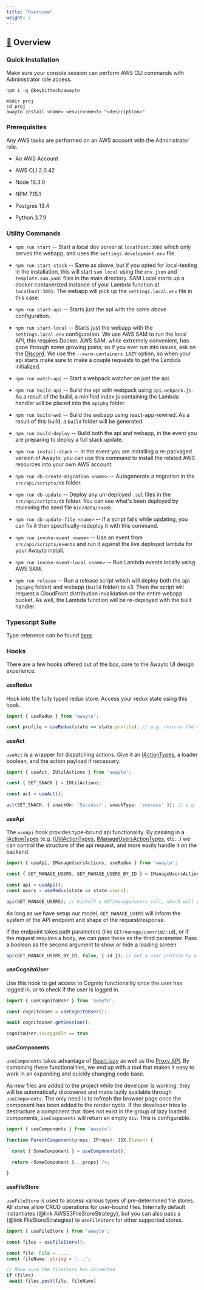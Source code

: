 ```yaml
---
title: "Overview"
weight: 2
---
```


## [&#128279;](#overview) Overview

### Quick Installation

Make sure your console session can perform AWS CLI commands with Administrator role access.
```
npm i -g @keybittech/awayto

mkdir proj
cd proj
awayto install <name> <environment> "<description>"
```

### Prerequisites

Any AWS tasks are performed on an AWS account with the Administrator role.

- An AWS Account

- AWS CLI 2.0.42

- Node 16.3.0

- NPM 7.15.1

- Postgres 13.4

- Python 3.7.9

### Utility Commands

- `npm run start` -- Start a local dev server at `localhost:3000` which only serves the webapp, and uses the `settings.development.env` file.

- `npm run start-stack` -- Same as above, but if you opted for local-testing in the installation, this will start `sam local` using the `env.json` and `template.sam.yaml` files in the main directory. SAM Local starts up a docker contanerized instance of your Lambda function at `localhost:3001`. The webapp will pick up the `settings.local.env` file in this case.

- `npm run start-api` -- Starts just the api with the same above configuration.

- `npm run start-local` -- Starts just the webapp with the `settings.local.env` configuration. We use AWS SAM to run the local API, this requires Docker. AWS SAM, while extremely convenient, has gone through some growing pains; so if you ever run into issues, ask on the [Discord](https://discord.gg/KzpcTrn5DQ). We use the `--warm-containers LAZY` option, so when your api starts make sure to make a couple requests to get the Lambda initialized.

- `npm run watch-api` -- Start a webpack watcher on just the api.

- `npm run build-api` -- Build the api with webpack using `api.webpack.js`. As a result of the build, a minified index.js containing the Lambda handler will be placed into the `apipkg` folder.

- `npm run build-web` -- Build the webapp using react-app-rewired. As a result of this build, a `build` folder will be generated.

- `npm run build-deploy` -- Build both the api and webapp, in the event you are preparing to deploy a full stack update.

- `npm run install-stack` -- In the event you are installing a re-packaged version of Awayto, you can use this command to install the related AWS resources into your own AWS account.

- `npm run db-create-migration <name>` -- Autogenerate a migration in the `src/api/scripts/db` folder.

- `npm run db-update` -- Deploy any un-deployed `.sql` files in the `src/api/scripts/db` folder. You can see what's been deployed by reviewing the seed file `bin/data/seeds`.

- `npm run db-update-file <name>` -- If a script fails while updating, you can fix it then specifically-redeploy it with this command.

- `npm run invoke-event <name>` -- Use an event from `src/api/scripts/events` and run it against the live deployed lambda for your Awayto install.

- `npm run invoke-event-local <name>` -- Run Lambda events locally using AWS SAM.

- `npm run release` -- Run a release script which will deploy both the api (`apipkg` folder) and webapp (`build` folder) to s3. Then the script will request a CloudFront distribution invalidation on the entire webapp bucket. As well, the Lambda function will be re-deployed with the built handler.

### Typescript Suite
Type reference can be found [here](https://awayto.dev/docs/modules.html). 

### Hooks
There are a few hooks offered out of the box, core to the Awayto UI design experience.

#### useRedux
Hook into the fully typed redux store. Access your redux state using this hook.

```ts
import { useRedux } from 'awayto';

const profile = useRedux(state => state.profile); // e.g. returns the currently logged in IUserProfile
```

#### useAct

`useAct` is a wrapper for dispatching actions. Give it an [IActionTypes](https://awayto.dev/docs/modules.html#iactiontypes), a loader boolean, and the action payload if necessary.

```ts
import { useAct, IUtilActions } from 'awayto';

const { SET_SNACK } = IUtilActions;

const act = useAct();

act(SET_SNACK, { snackOn: 'Success!', snackType: 'success' }); // e.g. send a notification to the toast popup component
```

#### useApi
The `useApi` hook provides type-bound api functionality. By passing in a [IActionTypes](https://awayto.dev/docs/modules.html#iactiontypes) (e.g. [IUtilActionTypes](https://awayto.dev/docs/enums/iutilactiontypes.html), [IManageUsersActionTypes](https://awayto.dev/docs/enums/imanageusersactiontypes.html), etc...) we can control the structure of the api request, and more easily handle it on the backend.

```ts
import { useApi, IManageUsersActions, useRedux } from 'awayto';

const { GET_MANAGE_USERS, GET_MANAGE_USERS_BY_ID } = IManageUsersActions;

const api = useApi();
const users = useRedux(state => state.users);

api(GET_MANAGE_USERS); // Kickoff a GET/manage/users call, which will populate our redux state later
```

As long as we have setup our model, `GET_MANAGE_USERS` will inform the system of the API endpoint and shape of the request/response.

If the endpoint takes path parameters (like `GET/manage/user/id/:id`), or if the request requires a body, we can pass these as the third parameter. Pass a boolean as the second argument to show or hide a loading screen.

```ts
api(GET_MANAGE_USERS_BY_ID, false, { id }); // Get a user profile by a specified ID, refresh it in redux state, and do not show a loading screen
```
 
#### useCognitoUser
Use this hook to get access to Cognito functionality once the user has logged in, or to check if the user is logged in.

```ts
import { useCognitoUser } from 'awayto';

const cognitoUser = useCognitoUser();

await cognitoUser.getSession();

cognitoUser.isLoggedIn == true
```

#### useComponents
`useComponents` takes advantage of [React.lazy](https://reactjs.org/docs/code-splitting.html#reactlazy) as well as the [Proxy API](https://developer.mozilla.org/en-US/docs/Web/JavaScript/Reference/Global_Objects/Proxy). By combining these functionalities, we end up with a tool that makes it easy to work in an expanding and quickly changing code base.

As new files are added to the project while the developer is working, they will be automatically discovered and made lazily available through `useComponents`. The only need is to refresh the browser page once the component has been added to the render cycle. If the developer tries to destructure a component that does not exist in the group of lazy loaded components, `useComponents` will return an empty `div`. This is configurable.

```ts
import { useComponents } from 'awayto';

function ParentComponent(props: IProps): JSX.Element {

  const { SomeComponent } = useComponents();

  return <SomeComponent {...props} />;

}
```

#### useFileStore
 `useFileStore` is used to access various types of pre-determined file stores. All stores allow CRUD operations for user-bound files. Internally default instantiates {@link AWSS3FileStoreStrategy}, but you can also pass a {@link FileStoreStrategies} to `useFileStore` for other supported stores.
 
 ```ts
 import { useFileStore } from 'awayto';
 
 const files = useFileStore();
 
 const file: File = ....
 const fileName: string = '...';
 
 // Make sure the filestore has connected
 if (files)
  await files.post(file, fileName)
 
 ```
